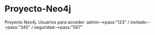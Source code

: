 # Proyecto-Neo4j
Proyecto Neo4j.
Usuarios para acceder:
admin-->pass:"123" /
invitado-->pass:"345" /
seguridad-->pass:"567" 
